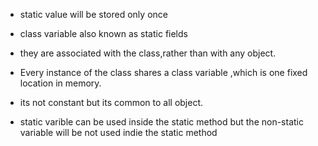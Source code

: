 * static value will be stored only once

* class variable also known as static fields

* they are associated with the class,rather than with any object.

* Every instance of the class shares a class variable ,which is one fixed location in memory.

* its not constant but  its common to all object.

* static varible can be used inside the static method but the non-static variable will be not used indie the static method
